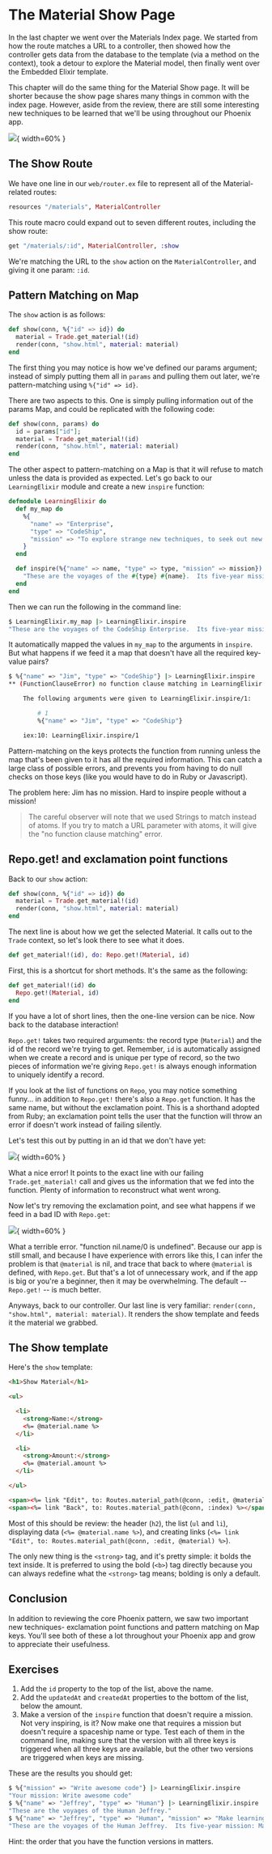 # The Material Show Page

In the last chapter we went over the Materials Index page.  We started from how the route matches a URL to a controller, then showed how the controller gets data from the database to the template (via a method on the context), took a detour to explore the Material model, then finally went over the Embedded Elixir template.

This chapter will do the same thing for the Material Show page.  It will be shorter because the show page shares many things in common with the index page.  However, aside from the review, there are still some interesting new techniques to be learned that we'll be using throughout our Phoenix app.

![](../images/3.1/show-material.png){ width=60% }

## The Show Route

We have one line in our `web/router.ex` file to represent all of the Material-related routes:

```elixir
resources "/materials", MaterialController
```

This route macro could expand out to seven different routes, including the show route:

```elixir
get "/materials/:id", MaterialController, :show
```

We're matching the URL to the `show` action on the `MaterialController`, and giving it one param: `:id`.

## Pattern Matching on Map

The `show` action is as follows:

```elixir
def show(conn, %{"id" => id}) do
  material = Trade.get_material!(id)
  render(conn, "show.html", material: material)
end
```

The first thing you may notice is how we've defined our params argument; instead of simply putting them all in `params` and pulling them out later, we're pattern-matching using `%{"id" => id}`.

There are two aspects to this.  One is simply pulling information out of the params Map, and could be replicated with the following code:

```elixir
def show(conn, params) do
  id = params["id"];
  material = Trade.get_material!(id)
  render(conn, "show.html", material: material)
end
```

The other aspect to pattern-matching on a Map is that it will refuse to match unless the data is provided as expected.  Let's go back to our `LearningElixir` module and create a new `inspire` function:

```elixir
defmodule LearningElixir do
  def my_map do
    %{
      "name" => "Enterprise",
      "type" => "CodeShip",
      "mission" => "To explore strange new techniques, to seek out new programming languages and new web frameworks, to code boldly go where no man has gone before"
    }
  end

  def inspire(%{"name" => name, "type" => type, "mission" => mission}) do
    "These are the voyages of the #{type} #{name}.  Its five-year mission: #{mission}"
  end
end
```

Then we can run the following in the command line:

```bash
$ LearningElixir.my_map |> LearningElixir.inspire
"These are the voyages of the CodeShip Enterprise.  Its five-year mission: To explore strange new techniques, to seek out new programming languages and new web frameworks, to code boldly go where no man has gone before"
```

It automatically mapped the values in `my_map` to the arguments in `inspire`.  But what happens if we feed it a map that doesn't have all the required key-value pairs?

```bash
$ %{"name" => "Jim", "type" => "CodeShip"} |> LearningElixir.inspire
** (FunctionClauseError) no function clause matching in LearningElixir.inspire/1

    The following arguments were given to LearningElixir.inspire/1:

        # 1
        %{"name" => "Jim", "type" => "CodeShip"}

    iex:10: LearningElixir.inspire/1
```

Pattern-matching on the keys protects the function from running unless the map that's been given to it has all the required information.  This can catch a large class of possible errors, and prevents you from having to do null checks on those keys (like you would have to do in Ruby or Javascript).

The problem here: Jim has no mission.  Hard to inspire people without a mission!

> The careful observer will note that we used Strings to match instead of atoms.  If you try to match a URL parameter with atoms, it will give the "no function clause matching" error.

## Repo.get! and exclamation point functions

Back to our `show` action:

```elixir
def show(conn, %{"id" => id}) do
  material = Trade.get_material!(id)
  render(conn, "show.html", material: material)
end
```

The next line is about how we get the selected Material. It calls out to the `Trade` context, so let's look there to see what it does.

```elixir
def get_material!(id), do: Repo.get!(Material, id)
```

First, this is a shortcut for short methods.  It's the same as the following:

```elixir
def get_material!(id) do
  Repo.get!(Material, id)
end
```

If you have a lot of short lines, then the one-line version can be nice.  Now back to the database interaction!

`Repo.get!` takes two required arguments: the record type (`Material`) and the id of the record we're trying to get.  Remember, `id` is automatically assigned when we create a record and is unique per type of record, so the two pieces of information we're giving `Repo.get!` is always enough information to uniquely identify a record.

If you look at the list of functions on `Repo`, you may notice something funny... in addition to `Repo.get!` there's also a `Repo.get` function.  It has the same name, but without the exclamation point.  This is a shorthand adopted from Ruby; an exclamation point tells the user that the function will throw an error if doesn't work instead of failing silently.  

Let's test this out by putting in an id that we don't have yet:

![](../images/3.3/get!-error.png){ width=60% }

What a nice error!  It points to the exact line with our failing `Trade.get_material!` call and gives us the information that we fed into the function.  Plenty of information to reconstruct what went wrong.

Now let's try removing the exclamation point, and see what happens if we feed in a bad ID with `Repo.get`:

![](../images/3.3/get-bad-error.png){ width=60% }

What a terrible error.  "function nil.name/0 is undefined".  Because our app is still small, and because I have experience with errors like this, I can infer the problem is that `@material` is nil, and trace that back to where `@material` is defined, with `Repo.get`.  But that's a lot of unnecessary work, and if the app is big or you're a beginner, then it may be overwhelming.  The default -- `Repo.get!` -- is much better.

Anyways, back to our controller. Our last line is very familiar: `render(conn, "show.html", material: material)`.  It renders the show template and feeds it the material we grabbed.

## The Show template

Here's the `show` template:

```html
<h1>Show Material</h1>

<ul>

  <li>
    <strong>Name:</strong>
    <%= @material.name %>
  </li>

  <li>
    <strong>Amount:</strong>
    <%= @material.amount %>
  </li>

</ul>

<span><%= link "Edit", to: Routes.material_path(@conn, :edit, @material) %></span>
<span><%= link "Back", to: Routes.material_path(@conn, :index) %></span>
```

Most of this should be review: the header (`h2`), the list (`ul` and `li`), displaying data (`<%= @material.name %>`), and creating links (`<%= link "Edit", to: Routes.material_path(@conn, :edit, @material) %>`).

The only new thing is the `<strong>` tag, and it's pretty simple: it bolds the text inside.  It is preferred to using the bold (`<b>`) tag directly because you can always redefine what the `<strong>` tag means; bolding is only a default.

## Conclusion

In addition to reviewing the core Phoenix pattern, we saw two important new techniques- exclamation point functions and pattern matching on Map keys.  You'll see both of these a lot throughout your Phoenix app and grow to appreciate their usefulness.

## Exercises

1. Add the `id` property to the top of the list, above the name.
2. Add the `updatedAt` and `createdAt` properties to the bottom of the list, below the amount.
3. Make a version of the `inspire` function that doesn't require a mission.  Not very inspiring, is it?  Now make one that requires a mission but doesn't require a spaceship name or type.  Test each of them in the command line, making sure that the version with all three keys is triggered when all three keys are available, but the other two versions are triggered when keys are missing.

These are the results you should get:

```bash
$ %{"mission" => "Write awesome code"} |> LearningElixir.inspire
"Your mission: Write awesome code"
$ %{"name" => "Jeffrey", "type" => "Human"} |> LearningElixir.inspire
"These are the voyages of the Human Jeffrey."
$ %{"name" => "Jeffrey", "type" => "Human", "mission" => "Make learning programming more fun and less frustrating"} |> LearningElixir.inspire
"These are the voyages of the Human Jeffrey.  Its five-year mission: Make learning programming more fun and less frustrating"
```

Hint: the order that you have the function versions in matters.
